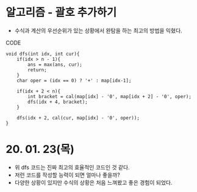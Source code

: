 # 알고리즘 - 괄호 추가하기
 - 수식과 계산의 우선순위가 있는 상황에서 완탐을 하는 최고의 방법을 익혔다.

 
CODE
```
void dfs(int idx, int cur){
    if(idx > n - 1){
        ans = max(ans, cur);
        return;
    }
    char oper = (idx == 0) ? '+' : map[idx-1];

    if(idx + 2 < n){
        int bracket = cal(map[idx] - '0', map[idx + 2] - '0', oper);
        dfs(idx + 4, bracket);
    }
    
    dfs(idx + 2, cal(cur, map[idx] - '0', oper));
}
```

# 20. 01. 23(목)
 - 위 dfs 코드는 진짜 최고의 효율적인 코드인 것 같다.
 - 저런 코드를 작성할 능력이 되면 얼마나 좋을까?
 - 다양한 상황이 있지만 수식의 상황은 처음 느껴봤고 좋은 경험이 되었다.